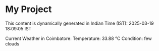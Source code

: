# My Project

This content is dynamically generated in Indian Time (IST): 2025-03-19 18:09:05 IST


Current Weather in Coimbatore:
Temperature: 33.88 °C
Condition: few clouds
